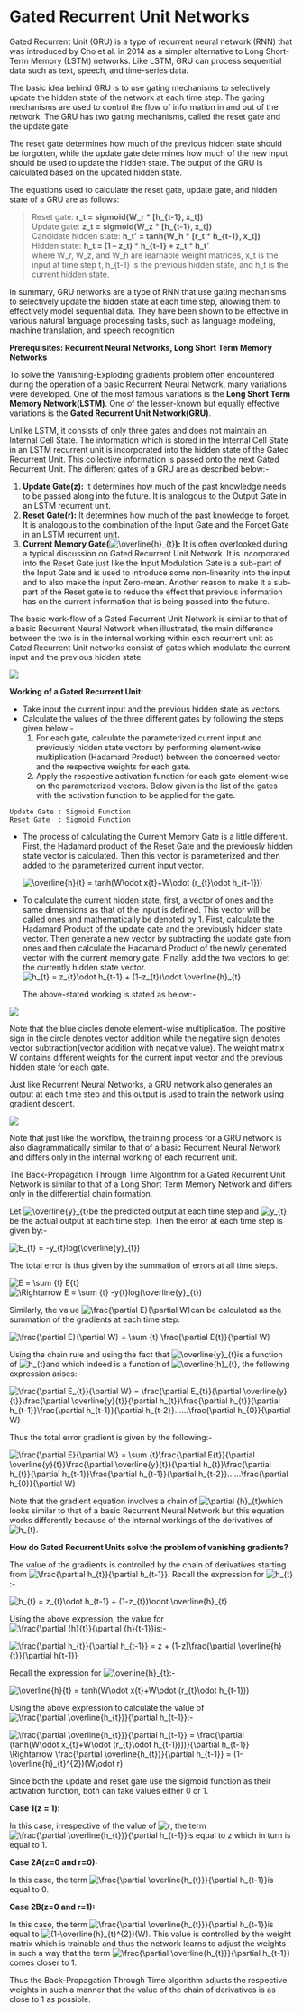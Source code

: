 ﻿# Gated Recurrent Unit Networks

Gated Recurrent Unit (GRU) is a type of recurrent neural network (RNN) that was introduced by Cho et al. in 2014 as a simpler alternative to Long Short-Term Memory (LSTM) networks. Like LSTM, GRU can process sequential data such as text, speech, and time-series data.

The basic idea behind GRU is to use gating mechanisms to selectively update the hidden state of the network at each time step. The gating mechanisms are used to control the flow of information in and out of the network. The GRU has two gating mechanisms, called the reset gate and the update gate.

The reset gate determines how much of the previous hidden state should be forgotten, while the update gate determines how much of the new input should be used to update the hidden state. The output of the GRU is calculated based on the updated hidden state.

The equations used to calculate the reset gate, update gate, and hidden state of a GRU are as follows:

> Reset gate: **r\_t =** **sigmoid(W\_r \* \[h\_{t-1}, x\_t\])**  
> Update gate: **z\_t** **\=** **sigmoid(W\_z \* \[h\_{t-1}, x\_t\])**  
> Candidate hidden state: **h\_t’** **\= tanh(W\_h \* \[r\_t \* h\_{t-1}, x\_t\])**  
> Hidden state: **h\_t = (1 – z\_t) \* h\_{t-1} + z\_t \* h\_t’**  
> where W\_r, W\_z, and W\_h are learnable weight matrices, x\_t is the input at time step t, h\_{t-1} is the previous hidden state, and h\_t is the current hidden state.

In summary, GRU networks are a type of RNN that use gating mechanisms to selectively update the hidden state at each time step, allowing them to effectively model sequential data. They have been shown to be effective in various natural language processing tasks, such as language modeling, machine translation, and speech recognition

**Prerequisites: Recurrent Neural Networks, Long Short Term Memory Networks**

To solve the Vanishing-Exploding gradients problem often encountered during the operation of a basic Recurrent Neural Network, many variations were developed. One of the most famous variations is the **Long Short Term Memory Network(LSTM)**. One of the lesser-known but equally effective variations is the **Gated Recurrent Unit Network(GRU)**. 

Unlike LSTM, it consists of only three gates and does not maintain an Internal Cell State. The information which is stored in the Internal Cell State in an LSTM recurrent unit is incorporated into the hidden state of the Gated Recurrent Unit. This collective information is passed onto the next Gated Recurrent Unit. The different gates of a GRU are as described below:- 

1.  **Update Gate(z):** It determines how much of the past knowledge needs to be passed along into the future. It is analogous to the Output Gate in an LSTM recurrent unit.
2.  **Reset Gate(r):** It determines how much of the past knowledge to forget. It is analogous to the combination of the Input Gate and the Forget Gate in an LSTM recurrent unit.
3.  **Current Memory Gate(**![  \overline{h}_{t}    ](https://www.geeksforgeeks.org/wp-content/ql-cache/quicklatex.com-1b04e2d405797b880ca65eb547f5bf24_l3.png "Rendered by QuickLaTeX.com")**):** It is often overlooked during a typical discussion on Gated Recurrent Unit Network. It is incorporated into the Reset Gate just like the Input Modulation Gate is a sub-part of the Input Gate and is used to introduce some non-linearity into the input and to also make the input Zero-mean. Another reason to make it a sub-part of the Reset gate is to reduce the effect that previous information has on the current information that is being passed into the future.

The basic work-flow of a Gated Recurrent Unit Network is similar to that of a basic Recurrent Neural Network when illustrated, the main difference between the two is in the internal working within each recurrent unit as Gated Recurrent Unit networks consist of gates which modulate the current input and the previous hidden state. 

![](https://media.geeksforgeeks.org/wp-content/uploads/20190703110443/unrolled3.png)

**Working of a Gated Recurrent Unit:** 

*   Take input the current input and the previous hidden state as vectors. 
*   Calculate the values of the three different gates by following the steps given below:-   
    1.  For each gate, calculate the parameterized current input and previously hidden state vectors by performing element-wise multiplication (Hadamard Product) between the concerned vector and the respective weights for each gate.
    2.  Apply the respective activation function for each gate element-wise on the parameterized vectors. Below given is the list of the gates with the activation function to be applied for the gate.

```
Update Gate : Sigmoid Function
Reset Gate  : Sigmoid Function
```


*   The process of calculating the Current Memory Gate is a little different. First, the Hadamard product of the Reset Gate and the previously hidden state vector is calculated. Then this vector is parameterized and then added to the parameterized current input vector. 
    
    ![\overline{h}_{t} = tanh(W\odot x_{t}+W\odot (r_{t}\odot h_{t-1}))](https://www.geeksforgeeks.org/wp-content/ql-cache/quicklatex.com-a26c7eea5a299205a23cc3a28cdea84a_l3.png "Rendered by QuickLaTeX.com")
    
*   To calculate the current hidden state, first, a vector of ones and the same dimensions as that of the input is defined. This vector will be called ones and mathematically be denoted by 1. First, calculate the Hadamard Product of the update gate and the previously hidden state vector. Then generate a new vector by subtracting the update gate from ones and then calculate the Hadamard Product of the newly generated vector with the current memory gate. Finally, add the two vectors to get the currently hidden state vector.  
    ![h_{t} = z_{t}\odot h_{t-1} + (1-z_{t})\odot \overline{h}_{t}       ](https://www.geeksforgeeks.org/wp-content/ql-cache/quicklatex.com-7dbf9ffe84c916e0627516c5625c9f91_l3.png "Rendered by QuickLaTeX.com")
    
    The above-stated working is stated as below:- 
    

![](https://media.geeksforgeeks.org/wp-content/uploads/20190703131515/working5.png)

Note that the blue circles denote element-wise multiplication. The positive sign in the circle denotes vector addition while the negative sign denotes vector subtraction(vector addition with negative value). The weight matrix W contains different weights for the current input vector and the previous hidden state for each gate. 

Just like Recurrent Neural Networks, a GRU network also generates an output at each time step and this output is used to train the network using gradient descent.  

![](https://media.geeksforgeeks.org/wp-content/uploads/20190703135758/yt3.png)

Note that just like the workflow, the training process for a GRU network is also diagrammatically similar to that of a basic Recurrent Neural Network and differs only in the internal working of each recurrent unit. 

The Back-Propagation Through Time Algorithm for a Gated Recurrent Unit Network is similar to that of a Long Short Term Memory Network and differs only in the differential chain formation. 

Let ![\overline{y}_{t}       ](https://www.geeksforgeeks.org/wp-content/ql-cache/quicklatex.com-2d9b0090c89ddbd4d083bd7c2f92867d_l3.png "Rendered by QuickLaTeX.com")be the predicted output at each time step and ![y_{t}       ](https://www.geeksforgeeks.org/wp-content/ql-cache/quicklatex.com-570302a186165a2b8597b1027b1c171e_l3.png "Rendered by QuickLaTeX.com")be the actual output at each time step. Then the error at each time step is given by:- 

![E_{t} = -y_{t}log(\overline{y}_{t})       ](https://www.geeksforgeeks.org/wp-content/ql-cache/quicklatex.com-4d0e5ff99e872c1284dd34af8d2e1f92_l3.png "Rendered by QuickLaTeX.com")

The total error is thus given by the summation of errors at all time steps. 

![E = \sum _{t} E_{t}       ](https://www.geeksforgeeks.org/wp-content/ql-cache/quicklatex.com-8983880ee16cc4d2fcfea2c478a4e91f_l3.png "Rendered by QuickLaTeX.com")  
![\Rightarrow E = \sum _{t} -y_{t}log(\overline{y}_{t})       ](https://www.geeksforgeeks.org/wp-content/ql-cache/quicklatex.com-1cef88e521aaa6e0d996b40bcb707bb5_l3.png "Rendered by QuickLaTeX.com")

Similarly, the value ![\frac{\partial E}{\partial W}       ](https://www.geeksforgeeks.org/wp-content/ql-cache/quicklatex.com-e76cb76c042d277e91e67d97bd9e62e0_l3.png "Rendered by QuickLaTeX.com")can be calculated as the summation of the gradients at each time step. 

![\frac{\partial E}{\partial W} = \sum _{t} \frac{\partial E_{t}}{\partial W}       ](https://www.geeksforgeeks.org/wp-content/ql-cache/quicklatex.com-09337962778e2f09d958fa0ea9287b5c_l3.png "Rendered by QuickLaTeX.com")

Using the chain rule and using the fact that ![\overline{y}_{t}       ](https://www.geeksforgeeks.org/wp-content/ql-cache/quicklatex.com-2d9b0090c89ddbd4d083bd7c2f92867d_l3.png "Rendered by QuickLaTeX.com")is a function of ![h_{t}       ](https://www.geeksforgeeks.org/wp-content/ql-cache/quicklatex.com-f0a0b104662098326604ce66483d543a_l3.png "Rendered by QuickLaTeX.com")and which indeed is a function of ![\overline{h}_{t}       ](https://www.geeksforgeeks.org/wp-content/ql-cache/quicklatex.com-6743d5f13028adbe18113dd5893970ec_l3.png "Rendered by QuickLaTeX.com"), the following expression arises:- 

![\frac{\partial E_{t}}{\partial W} = \frac{\partial E_{t}}{\partial \overline{y}_{t}}\frac{\partial \overline{y}_{t}}{\partial h_{t}}\frac{\partial h_{t}}{\partial h_{t-1}}\frac{\partial h_{t-1}}{\partial h_{t-2}}......\frac{\partial h_{0}}{\partial W}       ](https://www.geeksforgeeks.org/wp-content/ql-cache/quicklatex.com-675bd06908be679604003337a6cb9d34_l3.png "Rendered by QuickLaTeX.com")

Thus the total error gradient is given by the following:- 

![\frac{\partial E}{\partial W} = \sum _{t}\frac{\partial E_{t}}{\partial \overline{y}_{t}}\frac{\partial \overline{y}_{t}}{\partial h_{t}}\frac{\partial h_{t}}{\partial h_{t-1}}\frac{\partial h_{t-1}}{\partial h_{t-2}}......\frac{\partial h_{0}}{\partial W}       ](https://www.geeksforgeeks.org/wp-content/ql-cache/quicklatex.com-c91606f3088b5e1a75ef6af98083954d_l3.png "Rendered by QuickLaTeX.com")

Note that the gradient equation involves a chain of ![\partial {h}_{t}       ](https://www.geeksforgeeks.org/wp-content/ql-cache/quicklatex.com-03c927ae997b6c277090d8a633ce7ca6_l3.png "Rendered by QuickLaTeX.com")which looks similar to that of a basic Recurrent Neural Network but this equation works differently because of the internal workings of the derivatives of ![h_{t}       ](https://www.geeksforgeeks.org/wp-content/ql-cache/quicklatex.com-f0a0b104662098326604ce66483d543a_l3.png "Rendered by QuickLaTeX.com"). 

**How do Gated Recurrent Units solve the problem of vanishing gradients?**

The value of the gradients is controlled by the chain of derivatives starting from ![\frac{\partial h_{t}}{\partial h_{t-1}}       ](https://www.geeksforgeeks.org/wp-content/ql-cache/quicklatex.com-d0175360140d986f972434b95f0f7226_l3.png "Rendered by QuickLaTeX.com"). Recall the expression for ![h_{t}       ](https://www.geeksforgeeks.org/wp-content/ql-cache/quicklatex.com-f0a0b104662098326604ce66483d543a_l3.png "Rendered by QuickLaTeX.com"):- 

![h_{t} = z_{t}\odot h_{t-1} + (1-z_{t})\odot \overline{h}_{t}       ](https://www.geeksforgeeks.org/wp-content/ql-cache/quicklatex.com-7dbf9ffe84c916e0627516c5625c9f91_l3.png "Rendered by QuickLaTeX.com")

Using the above expression, the value for ![\frac{\partial {h}_{t}}{\partial {h}_{t-1}}       ](https://www.geeksforgeeks.org/wp-content/ql-cache/quicklatex.com-636ed321132d2113d759b7fb447c44c5_l3.png "Rendered by QuickLaTeX.com")is:- 

![\frac{\partial h_{t}}{\partial h_{t-1}} = z + (1-z)\frac{\partial \overline{h}_{t}}{\partial h_{t-1}}       ](https://www.geeksforgeeks.org/wp-content/ql-cache/quicklatex.com-7139087207ea7420530d2b180fabd663_l3.png "Rendered by QuickLaTeX.com")

Recall the expression for ![\overline{h}_{t}       ](https://www.geeksforgeeks.org/wp-content/ql-cache/quicklatex.com-6743d5f13028adbe18113dd5893970ec_l3.png "Rendered by QuickLaTeX.com"):- 

![\overline{h}_{t} = tanh(W\odot x_{t}+W\odot (r_{t}\odot h_{t-1}))       ](https://www.geeksforgeeks.org/wp-content/ql-cache/quicklatex.com-9ff9f92d4168e621c947c105e4a65758_l3.png "Rendered by QuickLaTeX.com")

Using the above expression to calculate the value of ![\frac{\partial \overline{h_{t}}}{\partial h_{t-1}}       ](https://www.geeksforgeeks.org/wp-content/ql-cache/quicklatex.com-a760646eb68e31fa804b76428fc949a8_l3.png "Rendered by QuickLaTeX.com"):- 

![\frac{\partial \overline{h_{t}}}{\partial h_{t-1}} = \frac{\partial (tanh(W\odot x_{t}+W\odot (r_{t}\odot h_{t-1})))}{\partial h_{t-1}} \Rightarrow \frac{\partial \overline{h_{t}}}{\partial h_{t-1}} = (1-\overline{h}_{t}^{2})(W\odot r)       ](https://www.geeksforgeeks.org/wp-content/ql-cache/quicklatex.com-7de4493cab2cbd136769f21973f61a37_l3.png "Rendered by QuickLaTeX.com")

Since both the update and reset gate use the sigmoid function as their activation function, both can take values either 0 or 1. 

**Case 1(z = 1):**

In this case, irrespective of the value of ![r       ](https://www.geeksforgeeks.org/wp-content/ql-cache/quicklatex.com-8dfec8c41edba991b0d16621f0bc89fb_l3.png "Rendered by QuickLaTeX.com"), the term ![\frac{\partial \overline{h_{t}}}{\partial h_{t-1}}       ](https://www.geeksforgeeks.org/wp-content/ql-cache/quicklatex.com-a760646eb68e31fa804b76428fc949a8_l3.png "Rendered by QuickLaTeX.com")is equal to z which in turn is equal to 1. 

**Case 2A(z=0 and r=0):**

In this case, the term ![\frac{\partial \overline{h_{t}}}{\partial h_{t-1}}       ](https://www.geeksforgeeks.org/wp-content/ql-cache/quicklatex.com-a760646eb68e31fa804b76428fc949a8_l3.png "Rendered by QuickLaTeX.com")is equal to 0. 

**Case 2B(z=0 and r=1):**

In this case, the term ![\frac{\partial \overline{h_{t}}}{\partial h_{t-1}}       ](https://www.geeksforgeeks.org/wp-content/ql-cache/quicklatex.com-a760646eb68e31fa804b76428fc949a8_l3.png "Rendered by QuickLaTeX.com")is equal to ![(1-\overline{h}_{t}^{2})(W)       ](https://www.geeksforgeeks.org/wp-content/ql-cache/quicklatex.com-9b87486ab405d5554e2f3b2ab336eede_l3.png "Rendered by QuickLaTeX.com"). This value is controlled by the weight matrix which is trainable and thus the network learns to adjust the weights in such a way that the term ![\frac{\partial \overline{h_{t}}}{\partial h_{t-1}}       ](https://www.geeksforgeeks.org/wp-content/ql-cache/quicklatex.com-a760646eb68e31fa804b76428fc949a8_l3.png "Rendered by QuickLaTeX.com")comes closer to 1. 

Thus the Back-Propagation Through Time algorithm adjusts the respective weights in such a manner that the value of the chain of derivatives is as close to 1 as possible.


